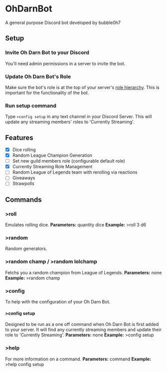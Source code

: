 # OhDarnBot
A general purpose Discord bot developed by bubble0h7

## Setup
### Invite Oh Darn Bot to your Discord
You'll need admin permissions in a server to invite the bot.
### Update Oh Darn Bot's Role
Make sure the bot's role is at the top of your server's [role hierarchy](https://support.discordapp.com/hc/en-us/articles/214836687-Role-Management-101).
This is important for the functionality of the bot.
### Run setup command
Type `>config setup` in any text channel in your Discord Server. This will update any streaming members' roles to 'Currently Streaming'.

## Features
- [x] Dice rolling
- [x] Random League Champion Generation
- [ ] Set new guild members role (configurable default role)
- [x] Currently Streaming Role Management
- [ ] Random League of Legends team with rerolling via reactions
- [ ] Giveaways
- [ ] Strawpolls

## Commands
### >roll
Emulates rolling dice.
**Parameters:** quantity dice
**Example:** >roll 3 d6 
### >random
Random generators.
### >random champ / >random lolchamp
Fetchs you a random champion from League of Legends.
**Parameters:** none
**Example:** >random champ
### >config
To help with the configuration of your Oh Darn Bot.
#### >config setup
Designed to be run as a one off command when Oh Darn Bot is first added to your server. It will find any currently streaming members and update their role to 'Currently Streaming'.
**Parameters:** none
**Example:** >config setup
### >help
For more information on a command.
**Parameters:** command
**Example:** >help config setup
